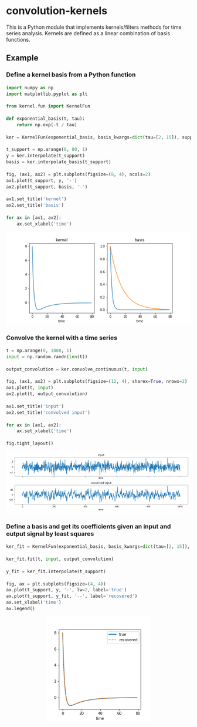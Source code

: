 # convolution-kernels
This is a Python module that implements kernels/filters methods for time series analysis. Kernels are defined as a linear combination of basis functions.

## Example
### Define a kernel basis from a Python function
```python
import numpy as np
import matplotlib.pyplot as plt

from kernel.fun import KernelFun

def exponential_basis(t, tau):
    return np.exp(-t / tau)

ker = KernelFun(exponential_basis, basis_kwargs=dict(tau=[2, 15]), support=[0, 80], coefs=[10, -2])

t_support = np.arange(0, 80, 1)
y = ker.interpolate(t_support)
basis = ker.interpolate_basis(t_support)

fig, (ax1, ax2) = plt.subplots(figsize=(8, 4), ncols=2)
ax1.plot(t_support, y, '-')
ax2.plot(t_support, basis, '-')

ax1.set_title('kernel')
ax2.set_title('basis')

for ax in [ax1, ax2]:
    ax.set_xlabel('time')
```
<p align="center">
  <img src=/examples/fig_readme1.png>
</p>

### Convolve the kernel with a time series
```python
t = np.arange(0, 1000, 1)
input = np.random.randn(len(t))

output_convolution = ker.convolve_continuous(t, input)

fig, (ax1, ax2) = plt.subplots(figsize=(12, 4), sharex=True, nrows=2)
ax1.plot(t, input)
ax2.plot(t, output_convolution)

ax1.set_title('input')
ax2.set_title('convolved input')

for ax in [ax1, ax2]:
    ax.set_xlabel('time')
    
fig.tight_layout()
```
<p align="center">
  <img src=/examples/fig_readme2.png>
</p>

### Define a basis and get its coefficients given an input and output signal by least squares
```python
ker_fit = KernelFun(exponential_basis, basis_kwargs=dict(tau=[2, 15]), support=[0, 80])

ker_fit.fit(t, input, output_convolution)

y_fit = ker_fit.interpolate(t_support)

fig, ax = plt.subplots(figsize=(4, 4))
ax.plot(t_support, y, '-', lw=2, label='true')
ax.plot(t_support, y_fit, '--', label='recovered')
ax.set_xlabel('time')
ax.legend()
```
<p align="center">
  <img src=/examples/fig_readme3.png>
</p>
